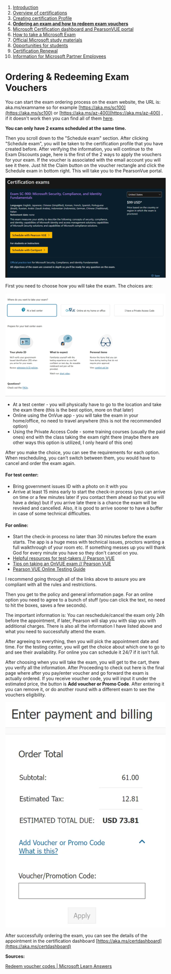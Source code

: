 1. [Introduction](1.%20Introduction.md)
2. [Overview of certifications](2.%20Overview%20of%20certifications.md)
3. [Creating certification Profile](3.%20Creating%20a%20certification%20profile.md)
4. [**Ordering an exam and how to redeem exam vouchers**](4.%20Ordering%20an%20exam%20and%20how%20to%20redeem%20exam%20vouchers.md)
5. [Microsoft Certification dashboard and PearsonVUE portal](5.%20Microsoft%20certification%20dashboard%20and%20PearsonVUE%20portal.md)
6. [How to take a Microsoft Exam](%20%20%20%20%20%20How%20to%20take%20Microsoft%20Exams.md)
7. [Official Microsoft study materials](7.%20Official%20Microsoft%20study%20materials.md)
8. [Opportunities for students](9.%20Opportunities%20for%20students.md)
9. [Certification Renewal](X.%20Certification%20renewal.md)
10. [Information for Microsoft Partner Employees](XI.%20Information%20for%20Microsoft%20Partner%20Employees.md)

# Ordering & Redeeming Exam Vouchers

You can start the exam ordering process on the exam website, the URL is: aka.ms/examname so for example [https://aka.ms/sc100](https://aka.ms/sc100) or [https://aka.ms/az-400](https://aka.ms/az-400) , if it doesn't work then you can find all of them [here](https://aka.ms/traincertposter).

**You can only have 2 exams scheduled at the same time.**

Then you scroll down to the "Schedule exam" section. After clicking "Schedule exam", you will be taken to the certification profile that you have created before. After verifying the information, you will continue to the Exam Discounts page, here is the first of the 2 ways to apply the vouchers for your exam. If the voucher is associated with the email account you will see it there. Just hit the Claim button on the voucher rectangle and click the Schedule exam in bottom right. This will take you to the PearsonVue portal.

<img title="" src="/Images/sc900examorderpage.webp" alt="SC-900 Exam order page">

First you need to choose how you will take the exam. The choices are:

<img title="" src="/Images/pearsonvueexamoptions.webp" alt="PearsonVue exam options">

* At a test center - you will physically have to go to the location and take the exam there (this is the best option, more on that later)
* Online using the OnVue app - you will take the exam in your home/office, no need to travel anywhere (this is not the recommended option)
* Using the Private Access Code - some training courses (usually the paid ones) end with the class taking the exam right there (maybe there are other ways this option is utilized, I only heard of this one)

After you make the choice, you can see the requirements for each option. When rescheduling, you can't switch between them, you would have to cancel and order the exam again.

#### For test center:

* Bring government issues ID with a photo on it with you
* Arrive at least 15 mins early to start the check-in process (you can arrive on time or a few minutes later if you contact them ahead so that you will have a delay) but if you arrive late there is a chance the exam will be revoked and cancelled. Also, it is good to arrive sooner to have a buffer in case of some technical difficulties.

#### For online:

* Start the check-in process no later than 30 minutes before the exam starts. The app is a huge mess with technical issues, proctors wanting a full walkthrough of your room etc. If something messes up you will thank God for every minute you have so they don't cancel on you.
* [Helpful resources for test-takers // Pearson VUE](https://home.pearsonvue.com/Test-takers/Resources.aspx?ot=collapse15)
* [Tips on taking an OnVUE exam // Pearson VUE](https://home.pearsonvue.com/onvue-tips)
* [Pearson VUE Online Testing Guide](https://home.pearsonvue.com/Test-takers/onvue/guide)

I recommend going through all of the links above to assure you are compliant with all the rules and restrictions.

Then you get to the policy and general information page. For an online option you need to agree to a bunch of stuff (you can click the text, no need to hit the boxes, saves a few seconds).

The important information is: You can reschedule/cancel the exam only 24h before the appointment, if later, Pearson will slap you with slap you with additional charges. There is also all the information I have listed above and what you need to successfully attend the exam.

After agreeing to everything, then you will pick the appointment date and time. For the testing center, you will get the choice about which one to go to and see their availability. For online you can schedule it 24/7 if it isn't full.

After choosing when you will take the exam, you will get to the cart, there you verify all the information. After Proceeding to check out here is the final page where after you pay/enter voucher and go forward the exam is actually ordered. If you receive voucher code, you will input it under the estimated price, the button is **Add voucher or Promo Code**. After entering it you can remove it, or do another round with a different exam to see the vouchers eligibility.

<img title="" src="/Images/examcheckout.webp" alt="Exam Checkout">

After successfully ordering the exam, you can see the details of the appointment in the certification dashboard [https://aka.ms/certdashboard](https://aka.ms/certdashboard)


**Sources:**

[Redeem voucher codes | Microsoft Learn Answers](https://learn.microsoft.com/en-us/answers/questions/32197/how-to-redeem-microsoft-certification-exam-voucher)
